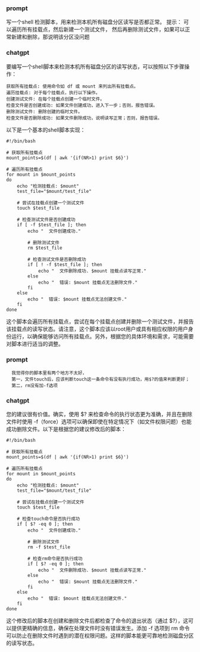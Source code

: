 ### prompt
   写一个shell 检测脚本，用来检测本机所有磁盘分区读写是否都正常。
   提示： 可以遍历所有挂载点，然后新建一个测试文件，
   然后再删除测试文件，如果可以正常新建和删除，那说明该分区没问题

### chatgpt
要编写一个shell脚本来检测本机所有磁盘分区的读写状态，可以按照以下步骤操作：

    获取所有挂载点: 使用命令如 df 或 mount 来列出所有挂载点。
    遍历挂载点: 对于每个挂载点，执行以下操作。
    创建测试文件: 在每个挂载点创建一个临时文件。
    检查文件是否创建成功: 如果文件创建成功，进入下一步；否则，报告错误。
    删除测试文件: 删除创建的临时文件。
    检查文件是否删除成功: 如果文件删除成功，说明读写正常；否则，报告错误。

以下是一个基本的shell脚本实现：

```
#!/bin/bash

# 获取所有挂载点
mount_points=$(df | awk '{if(NR>1) print $6}')

# 遍历所有挂载点
for mount in $mount_points
do
    echo "检测挂载点: $mount"
    test_file="$mount/test_file"

    # 尝试在挂载点创建一个测试文件
    touch $test_file

    # 检查测试文件是否创建成功
    if [ -f $test_file ]; then
        echo "  文件创建成功."

        # 删除测试文件
        rm $test_file

        # 检查测试文件是否删除成功
        if [ ! -f $test_file ]; then
            echo "  文件删除成功. $mount 挂载点读写正常."
        else
            echo "  错误: $mount 挂载点无法删除文件."
        fi
    else
        echo "  错误: $mount 挂载点无法创建文件."
    fi
done
```
这个脚本会遍历所有挂载点，尝试在每个挂载点创建并删除一个测试文件，并报告该挂载点的读写状态。请注意，这个脚本应该以root用户或具有相应权限的用户身份运行，以确保能够访问所有挂载点。另外，根据您的具体环境和需求，可能需要对脚本进行适当的调整。

### prompt
      我觉得你的脚本里有两个地方不太好， 
      第一，文件touch后，应该判断touch这一条命令有没有执行成功，用$?的值来判断更好； 
      第二，rm没有加-f选项

### chatgpt
您的建议很有价值。确实，使用 $? 来检查命令的执行状态更为准确，并且在删除文件时使用 -f（force）选项可以确保即使在特定情况下（如文件权限问题）也能成功删除文件。以下是根据您的建议修改后的脚本：

```
#!/bin/bash

# 获取所有挂载点
mount_points=$(df | awk '{if(NR>1) print $6}')

# 遍历所有挂载点
for mount in $mount_points
do
    echo "检测挂载点: $mount"
    test_file="$mount/test_file"

    # 尝试在挂载点创建一个测试文件
    touch $test_file

    # 检查touch命令是否执行成功
    if [ $? -eq 0 ]; then
        echo "  文件创建成功."

        # 删除测试文件
        rm -f $test_file

        # 检查rm命令是否执行成功
        if [ $? -eq 0 ]; then
            echo "  文件删除成功. $mount 挂载点读写正常."
        else
            echo "  错误: $mount 挂载点无法删除文件."
        fi
    else
        echo "  错误: $mount 挂载点无法创建文件."
    fi
done
```

这个修改后的脚本在创建和删除文件后都检查了命令的退出状态（通过 $?），这可以提供更精确的信息，确保在处理文件时没有错误发生。添加 -f 选项到 rm 命令可以防止在删除文件时遇到的潜在权限问题。这样的脚本能更可靠地检测磁盘分区的读写状态。

